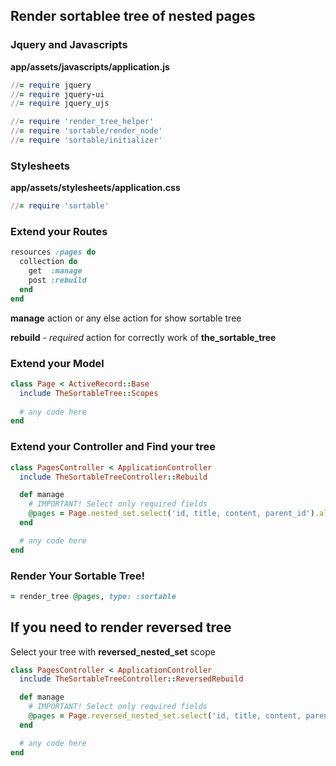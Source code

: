 ## Render sortablee tree of nested pages

### Jquery and Javascripts

**app/assets/javascripts/application.js**

```ruby
//= require jquery
//= require jquery-ui
//= require jquery_ujs
```

```ruby
//= require 'render_tree_helper'
//= require 'sortable/render_node'
//= require 'sortable/initializer'
```

### Stylesheets

**app/assets/stylesheets/application.css**

```ruby
//= require 'sortable'
```

### Extend your Routes

``` ruby
resources :pages do
  collection do
    get  :manage
    post :rebuild
  end
end
```

**manage** action or any else action for show sortable tree

**rebuild** - _required_ action for correctly work of **the_sortable_tree**

### Extend your Model

``` ruby
class Page < ActiveRecord::Base
  include TheSortableTree::Scopes
  
  # any code here
end
```

### Extend your Controller and Find your tree

``` ruby
class PagesController < ApplicationController
  include TheSortableTreeController::Rebuild

  def manage
    # IMPORTANT! Select only required fields
    @pages = Page.nested_set.select('id, title, content, parent_id').all
  end

  # any code here
end
```

### Render Your Sortable Tree!

```ruby
= render_tree @pages, type: :sortable
```

## If you need to render reversed tree

Select your tree with **reversed_nested_set** scope

``` ruby
class PagesController < ApplicationController
  include TheSortableTreeController::ReversedRebuild

  def manage
    # IMPORTANT! Select only required fields
    @pages = Page.reversed_nested_set.select('id, title, content, parent_id').all
  end

  # any code here
end
```